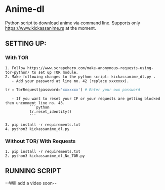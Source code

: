 # Anime-dl
Python script to download anime via command line.
Supports only https://www.kickassanime.rs at the moment.

## SETTING UP:

### With TOR
    1. Follow https://www.scrapehero.com/make-anonymous-requests-using-tor-python/ to set up TOR module.
    2. Make following changes to the python script: kickassanime_dl.py .
       - Add your password at line no. 42 (replace xxxxxxx).
```python
tr = TorRequest(password='xxxxxxx') # Enter your own password
```
       - If you want to reset your IP or your requests are getting blocked then uncomment line no. 43.
               ```python
               tr.reset_identity()
               ```        

    3. pip install -r requirements.txt
    4. python3 kickassanime_dl.py

### Without TOR/ With Requests
    1. pip install -r requirements.txt
    2. python3 kickassanime_dl_No_TOR.py

## RUNNING SCRIPT
--Will add a video soon--
